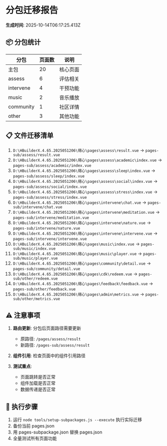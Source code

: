# 分包迁移报告

**生成时间**: 2025-10-14T06:17:25.413Z

## 📦 分包统计

| 分包 | 页面数 | 说明 |
|------|--------|------|
| 主包 | 20 | 核心页面 |
| assess | 6 | 评估相关 |
| intervene | 4 | 干预功能 |
| music | 2 | 音乐播放 |
| community | 1 | 社区详情 |
| other | 3 | 其他功能 |

## 📋 文件迁移清单

1. `D:\HBuilderX.4.65.2025051206\翎心\pages\assess\result.vue` → `pages-sub/assess/result.vue`
2. `D:\HBuilderX.4.65.2025051206\翎心\pages\assess\academic\index.vue` → `pages-sub/assess/academic/index.vue`
3. `D:\HBuilderX.4.65.2025051206\翎心\pages\assess\sleep\index.vue` → `pages-sub/assess/sleep/index.vue`
4. `D:\HBuilderX.4.65.2025051206\翎心\pages\assess\social\index.vue` → `pages-sub/assess/social/index.vue`
5. `D:\HBuilderX.4.65.2025051206\翎心\pages\assess\stress\index.vue` → `pages-sub/assess/stress/index.vue`
6. `D:\HBuilderX.4.65.2025051206\翎心\pages\intervene\chat.vue` → `pages-sub/intervene/chat.vue`
7. `D:\HBuilderX.4.65.2025051206\翎心\pages\intervene\meditation.vue` → `pages-sub/intervene/meditation.vue`
8. `D:\HBuilderX.4.65.2025051206\翎心\pages\intervene\nature.vue` → `pages-sub/intervene/nature.vue`
9. `D:\HBuilderX.4.65.2025051206\翎心\pages\intervene\intervene.vue` → `pages-sub/intervene/intervene.vue`
10. `D:\HBuilderX.4.65.2025051206\翎心\pages\music\index.vue` → `pages-sub/music/index.vue`
11. `D:\HBuilderX.4.65.2025051206\翎心\pages\music\player.vue` → `pages-sub/music/player.vue`
12. `D:\HBuilderX.4.65.2025051206\翎心\pages\community\detail.vue` → `pages-sub/community/detail.vue`
13. `D:\HBuilderX.4.65.2025051206\翎心\pages\cdk\redeem.vue` → `pages-sub/other/redeem.vue`
14. `D:\HBuilderX.4.65.2025051206\翎心\pages\feedback\feedback.vue` → `pages-sub/other/feedback.vue`
15. `D:\HBuilderX.4.65.2025051206\翎心\pages\admin\metrics.vue` → `pages-sub/other/metrics.vue`

## ⚠️ 注意事项

1. **路由更新**: 分包后页面路径需要更新
   - 原路径: `/pages/assess/result`
   - 新路径: `/pages-sub/assess/result`

2. **组件引用**: 检查页面中的组件引用路径

3. **测试重点**:
   - 页面跳转是否正常
   - 组件加载是否正常
   - 数据传递是否正常

## 🚀 执行步骤

1. 运行 `node tools/setup-subpackages.js --execute` 执行实际迁移
2. 备份当前 pages.json
3. 用 pages-subpackage.json 替换 pages.json
4. 全量测试所有页面功能
